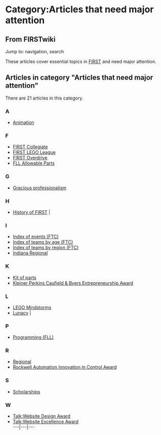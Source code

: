 # Category:Articles that need major attention

## From FIRSTwiki

Jump to: navigation, search

These articles cover essential topics in [FIRST](first) and need major attention.

## Articles in category "Articles that need major attention"

There are 21 articles in this category.

### A

- [Animation](Animation "Animation")

### F

- [FIRST Collegiate](FIRST_Collegiate "FIRST Collegiate")
- [FIRST LEGO League](FIRST_LEGO_League "FIRST LEGO League")
- [FIRST Overdrive](FIRST_Overdrive "FIRST Overdrive")
- [FLL Allowable Parts](FLL_Allowable_Parts "FLL Allowable Parts")

### G

- [Gracious professionalism](Gracious_professionalism "Gracious professionalism")

### H

- [History of FIRST](History_of_FIRST "History of FIRST") |

### I

- [Index of events (FTC)](Index_of_events_%28FTC%29 "Index of events \(FTC\)")
- [Index of teams by age (FTC)](Index_of_teams_by_age_%28FTC%29 "Index of teams by age \(FTC\)")
- [Index of teams by region (FTC)](Index_of_teams_by_region_%28FTC%29 "Index of teams by region \(FTC\)")
- [Indiana Regional](Indiana_Regional "Indiana Regional")

### K

- [Kit of parts](Kit_of_parts "Kit of parts")
- [Kleiner Perkins Caufield & Byers Entrepreneurship Award](Kleiner_Perkins_Caufield_%26_Byers_Entrepreneurship_Award "Kleiner Perkins Caufield & Byers Entrepreneurship Award")

### L

- [LEGO Mindstorms](LEGO_Mindstorms "LEGO Mindstorms")
- [Lunacy](Lunacy "Lunacy") |

### P

- [Programming (FLL)](Programming_%28FLL%29 "Programming \(FLL\)")

### R

- [Regional](Regional "Regional")
- [Rockwell Automation Innovation in Control Award](Rockwell_Automation_Innovation_in_Control_Award "Rockwell Automation Innovation in Control Award")

### S

- [Scholarships](Scholarships "Scholarships")

### W

- [Talk:Website Design Award](Talk:Website_Design_Award "Talk:Website Design Award")
- [Talk:Website Excellence Award](Talk:Website_Excellence_Award "Talk:Website Excellence Award")<br>
  ---|---|---
